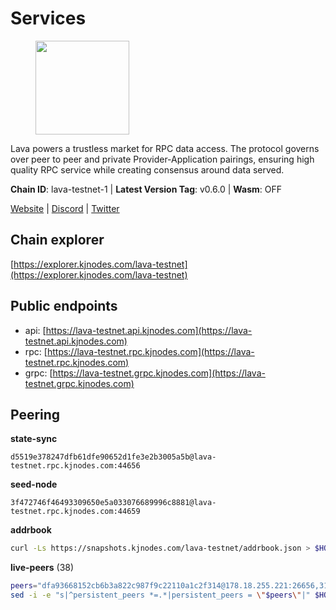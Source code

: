 # Services

<figure><img src="https://raw.githubusercontent.com/kj89/testnet_manuals/main/pingpub/logos/lava.png" width="150" alt=""><figcaption></figcaption></figure>

Lava powers a trustless market for RPC data access. The protocol  governs over peer to peer and private Provider-Application pairings,  ensuring high quality RPC service while creating consensus around data served.

**Chain ID**: lava-testnet-1 | **Latest Version Tag**: v0.6.0 | **Wasm**: OFF

[Website](https://lavanet.xyz) | [Discord](https://discord.com/invite/Tbk5NxTCdA) | [Twitter](https://twitter.com/lavanetxyz)




## Chain explorer
[https://explorer.kjnodes.com/lava-testnet](https://explorer.kjnodes.com/lava-testnet)

## Public endpoints

* api: [https://lava-testnet.api.kjnodes.com](https://lava-testnet.api.kjnodes.com)
* rpc: [https://lava-testnet.rpc.kjnodes.com](https://lava-testnet.rpc.kjnodes.com)
* grpc: [https://lava-testnet.grpc.kjnodes.com](https://lava-testnet.grpc.kjnodes.com)

## Peering

**state-sync**

```text
d5519e378247dfb61dfe90652d1fe3e2b3005a5b@lava-testnet.rpc.kjnodes.com:44656
```

**seed-node**

```text
3f472746f46493309650e5a033076689996c8881@lava-testnet.rpc.kjnodes.com:44659
```

**addrbook**
```bash
curl -Ls https://snapshots.kjnodes.com/lava-testnet/addrbook.json > $HOME/.lava/config/addrbook.json
```

**live-peers** (38)
```bash
peers="dfa93668152cb6b3a822c987f9c22110a1c2f314@178.18.255.221:26656,3173b2d34ce415ee9a1bf08646d85688bf49e299@5.189.186.222:36656,e1383b216c42acc842193c5ac7321ce6c0d73db0@78.47.37.142:26656,4732ed188fbe7603f81d9f4c825397277bb72217@5.75.235.195:26656,821c9347c927db52138dcd4bb54478fdf17f273e@81.0.218.53:26656,4634ca7cefe997035440df1095915ed255e81296@49.12.189.98:26656,a2afdc48785be73f208af349e78d632b5556cc01@5.75.226.151:26656,e268a2ce255d51a93e6ec89ee73c233bbaec70f4@49.12.185.46:26656,c0efea9152aed75fcf3022b8af45243818c59d6a@49.12.13.104:26656,944389dd08321247c8ad687d904591a3d73d16c6@173.249.38.130:26656,5c2a752c9b1952dbed075c56c600c3a79b58c395@185.16.39.172:27066,370ae92bd28701e0c1d8dc912ccf0d40fe0db3d5@157.90.245.166:26656,8a089094624f27698f365402a059b8b810532805@207.180.229.129:26656,94bba76f57bc30a6c0afa4ca10cd54d0b247569d@38.242.221.85:26656,bec79fab73dbbe345d8b26cdeeeee4ab83fdf80e@176.9.22.117:35656,9a151159039fd8abce61ddb21e5342605787792b@5.75.228.39:26656,1598a86c04a64d17fa15a07eb201f50c5d760842@75.119.136.106:26656,4ad3f3731073a016fa0c99118b2a5a2d313928f5@207.180.233.148:26656,d5ad7ae6caf54ef20a6dc04d30a55caac6c540c9@5.61.41.138:26656,c5c98017339ce6d4d5d2a4fd0fb1aaeb966ef0f7@65.108.124.57:36656,c83d7b205b2e80bd9a33c13161bd39d520988455@38.242.139.189:26656,e83c0fdeb2b0e258bb559d657d0907b63635127a@159.69.149.85:26656,6570e2cab2a58255b7fad2f88e677eed55da1018@192.3.80.242:26656,474e2436e097c28472a1fe269e1825762fa340d6@38.242.128.19:26656,f30d07170a092f82702e3c12334fa9fd828b71c6@168.119.124.130:47656,ade02cddf71489b79a2054a7c6ba2cab8a0abb18@185.163.125.232:26656,fdc3bd914360b1be8ee2e9f4a447223830527497@78.46.36.203:26656,cba6347ac83120324c34514d383f3e9835ac15e9@5.75.139.114:26656,11a19d02406bee18a39e782f606d710d353de428@210.75.253.161:26656,1550fe479ee2dcfa35f7dcd2c66f37a50d34b0e3@178.63.132.243:2237,6f1f1414c63e9ffca9cb59fe4c847580da2020d6@109.123.235.222:10104,c69864d1c6dd7132f2f65eafec6e6828938c5c8d@37.221.198.252:26666,2cb465a7c919321978f89701b4ae07ac505f7ad8@194.163.184.228:26656,877fb1670209bc2a347d7755388b677b330e98ea@95.216.9.42:26656,aa5c52f79bdf256a5581b8fd396e2180fb523b2c@178.18.247.249:38656,1b09acd86e1a2db56c72db7848ada3ad581f027a@95.217.109.222:36656,ab924e7944c332bd1b52c8733e262bbdd33cb5ac@116.202.165.53:26656,d5519e378247dfb61dfe90652d1fe3e2b3005a5b@65.109.68.190:44656"
sed -i -e "s|^persistent_peers *=.*|persistent_peers = \"$peers\"|" $HOME/.lava/config/config.toml
```
